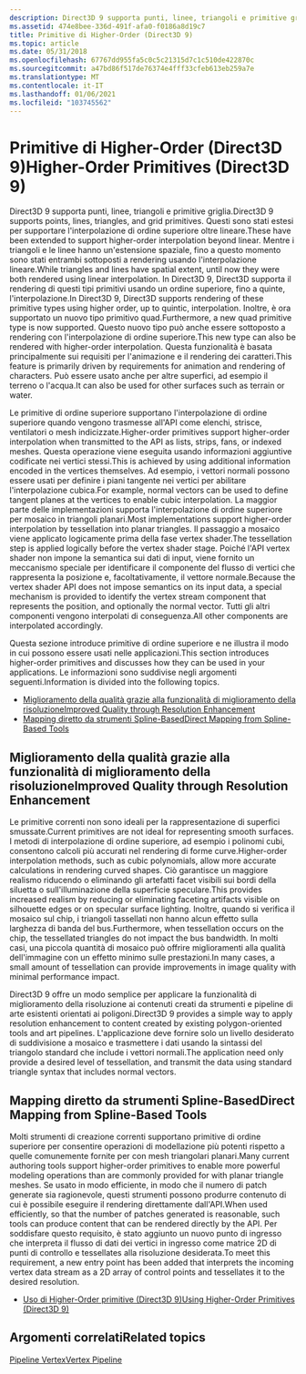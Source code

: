 ```yaml
---
description: Direct3D 9 supporta punti, linee, triangoli e primitive griglia.
ms.assetid: 474e8bee-336d-491f-afa0-f0186a8d19c7
title: Primitive di Higher-Order (Direct3D 9)
ms.topic: article
ms.date: 05/31/2018
ms.openlocfilehash: 67767dd955fa5c0c5c21315d7c1c510de422870c
ms.sourcegitcommit: a47bd86f517de76374e4fff33cfeb613eb259a7e
ms.translationtype: MT
ms.contentlocale: it-IT
ms.lasthandoff: 01/06/2021
ms.locfileid: "103745562"
---
```

# <a name="higher-order-primitives-direct3d-9"></a><span data-ttu-id="92a2e-103">Primitive di Higher-Order (Direct3D 9)</span><span class="sxs-lookup"><span data-stu-id="92a2e-103">Higher-Order Primitives (Direct3D 9)</span></span>

<span data-ttu-id="92a2e-104">Direct3D 9 supporta punti, linee, triangoli e primitive griglia.</span><span class="sxs-lookup"><span data-stu-id="92a2e-104">Direct3D 9 supports points, lines, triangles, and grid primitives.</span></span> <span data-ttu-id="92a2e-105">Questi sono stati estesi per supportare l'interpolazione di ordine superiore oltre lineare.</span><span class="sxs-lookup"><span data-stu-id="92a2e-105">These have been extended to support higher-order interpolation beyond linear.</span></span> <span data-ttu-id="92a2e-106">Mentre i triangoli e le linee hanno un'estensione spaziale, fino a questo momento sono stati entrambi sottoposti a rendering usando l'interpolazione lineare.</span><span class="sxs-lookup"><span data-stu-id="92a2e-106">While triangles and lines have spatial extent, until now they were both rendered using linear interpolation.</span></span> <span data-ttu-id="92a2e-107">In Direct3D 9, Direct3D supporta il rendering di questi tipi primitivi usando un ordine superiore, fino a quinte, l'interpolazione.</span><span class="sxs-lookup"><span data-stu-id="92a2e-107">In Direct3D 9, Direct3D supports rendering of these primitive types using higher order, up to quintic, interpolation.</span></span> <span data-ttu-id="92a2e-108">Inoltre, è ora supportato un nuovo tipo primitivo quad.</span><span class="sxs-lookup"><span data-stu-id="92a2e-108">Furthermore, a new quad primitive type is now supported.</span></span> <span data-ttu-id="92a2e-109">Questo nuovo tipo può anche essere sottoposto a rendering con l'interpolazione di ordine superiore.</span><span class="sxs-lookup"><span data-stu-id="92a2e-109">This new type can also be rendered with higher-order interpolation.</span></span> <span data-ttu-id="92a2e-110">Questa funzionalità è basata principalmente sui requisiti per l'animazione e il rendering dei caratteri.</span><span class="sxs-lookup"><span data-stu-id="92a2e-110">This feature is primarily driven by requirements for animation and rendering of characters.</span></span> <span data-ttu-id="92a2e-111">Può essere usato anche per altre superfici, ad esempio il terreno o l'acqua.</span><span class="sxs-lookup"><span data-stu-id="92a2e-111">It can also be used for other surfaces such as terrain or water.</span></span>

<span data-ttu-id="92a2e-112">Le primitive di ordine superiore supportano l'interpolazione di ordine superiore quando vengono trasmesse all'API come elenchi, strisce, ventilatori o mesh indicizzate.</span><span class="sxs-lookup"><span data-stu-id="92a2e-112">Higher-order primitives support higher-order interpolation when transmitted to the API as lists, strips, fans, or indexed meshes.</span></span> <span data-ttu-id="92a2e-113">Questa operazione viene eseguita usando informazioni aggiuntive codificate nei vertici stessi.</span><span class="sxs-lookup"><span data-stu-id="92a2e-113">This is achieved by using additional information encoded in the vertices themselves.</span></span> <span data-ttu-id="92a2e-114">Ad esempio, i vettori normali possono essere usati per definire i piani tangente nei vertici per abilitare l'interpolazione cubica.</span><span class="sxs-lookup"><span data-stu-id="92a2e-114">For example, normal vectors can be used to define tangent planes at the vertices to enable cubic interpolation.</span></span> <span data-ttu-id="92a2e-115">La maggior parte delle implementazioni supporta l'interpolazione di ordine superiore per mosaico in triangoli planari.</span><span class="sxs-lookup"><span data-stu-id="92a2e-115">Most implementations support higher-order interpolation by tessellation into planar triangles.</span></span> <span data-ttu-id="92a2e-116">Il passaggio a mosaico viene applicato logicamente prima della fase vertex shader.</span><span class="sxs-lookup"><span data-stu-id="92a2e-116">The tessellation step is applied logically before the vertex shader stage.</span></span> <span data-ttu-id="92a2e-117">Poiché l'API vertex shader non impone la semantica sui dati di input, viene fornito un meccanismo speciale per identificare il componente del flusso di vertici che rappresenta la posizione e, facoltativamente, il vettore normale.</span><span class="sxs-lookup"><span data-stu-id="92a2e-117">Because the vertex shader API does not impose semantics on its input data, a special mechanism is provided to identify the vertex stream component that represents the position, and optionally the normal vector.</span></span> <span data-ttu-id="92a2e-118">Tutti gli altri componenti vengono interpolati di conseguenza.</span><span class="sxs-lookup"><span data-stu-id="92a2e-118">All other components are interpolated accordingly.</span></span>

<span data-ttu-id="92a2e-119">Questa sezione introduce primitive di ordine superiore e ne illustra il modo in cui possono essere usati nelle applicazioni.</span><span class="sxs-lookup"><span data-stu-id="92a2e-119">This section introduces higher-order primitives and discusses how they can be used in your applications.</span></span> <span data-ttu-id="92a2e-120">Le informazioni sono suddivise negli argomenti seguenti.</span><span class="sxs-lookup"><span data-stu-id="92a2e-120">Information is divided into the following topics.</span></span>

-   [<span data-ttu-id="92a2e-121">Miglioramento della qualità grazie alla funzionalità di miglioramento della risoluzione</span><span class="sxs-lookup"><span data-stu-id="92a2e-121">Improved Quality through Resolution Enhancement</span></span>](#improved-quality-through-resolution-enhancement)
-   [<span data-ttu-id="92a2e-122">Mapping diretto da strumenti Spline-Based</span><span class="sxs-lookup"><span data-stu-id="92a2e-122">Direct Mapping from Spline-Based Tools</span></span>](#direct-mapping-from-spline-based-tools)

## <a name="improved-quality-through-resolution-enhancement"></a><span data-ttu-id="92a2e-123">Miglioramento della qualità grazie alla funzionalità di miglioramento della risoluzione</span><span class="sxs-lookup"><span data-stu-id="92a2e-123">Improved Quality through Resolution Enhancement</span></span>

<span data-ttu-id="92a2e-124">Le primitive correnti non sono ideali per la rappresentazione di superfici smussate.</span><span class="sxs-lookup"><span data-stu-id="92a2e-124">Current primitives are not ideal for representing smooth surfaces.</span></span> <span data-ttu-id="92a2e-125">I metodi di interpolazione di ordine superiore, ad esempio i polinomi cubi, consentono calcoli più accurati nel rendering di forme curve.</span><span class="sxs-lookup"><span data-stu-id="92a2e-125">Higher-order interpolation methods, such as cubic polynomials, allow more accurate calculations in rendering curved shapes.</span></span> <span data-ttu-id="92a2e-126">Ciò garantisce un maggiore realismo riducendo o eliminando gli artefatti facet visibili sui bordi della siluetta o sull'illuminazione della superficie speculare.</span><span class="sxs-lookup"><span data-stu-id="92a2e-126">This provides increased realism by reducing or eliminating faceting artifacts visible on silhouette edges or on specular surface lighting.</span></span> <span data-ttu-id="92a2e-127">Inoltre, quando si verifica il mosaico sul chip, i triangoli tassellati non hanno alcun effetto sulla larghezza di banda del bus.</span><span class="sxs-lookup"><span data-stu-id="92a2e-127">Furthermore, when tessellation occurs on the chip, the tessellated triangles do not impact the bus bandwidth.</span></span> <span data-ttu-id="92a2e-128">In molti casi, una piccola quantità di mosaico può offrire miglioramenti alla qualità dell'immagine con un effetto minimo sulle prestazioni.</span><span class="sxs-lookup"><span data-stu-id="92a2e-128">In many cases, a small amount of tessellation can provide improvements in image quality with minimal performance impact.</span></span>

<span data-ttu-id="92a2e-129">Direct3D 9 offre un modo semplice per applicare la funzionalità di miglioramento della risoluzione ai contenuti creati da strumenti e pipeline di arte esistenti orientati ai poligoni.</span><span class="sxs-lookup"><span data-stu-id="92a2e-129">Direct3D 9 provides a simple way to apply resolution enhancement to content created by existing polygon-oriented tools and art pipelines.</span></span> <span data-ttu-id="92a2e-130">L'applicazione deve fornire solo un livello desiderato di suddivisione a mosaico e trasmettere i dati usando la sintassi del triangolo standard che include i vettori normali.</span><span class="sxs-lookup"><span data-stu-id="92a2e-130">The application need only provide a desired level of tessellation, and transmit the data using standard triangle syntax that includes normal vectors.</span></span>

## <a name="direct-mapping-from-spline-based-tools"></a><span data-ttu-id="92a2e-131">Mapping diretto da strumenti Spline-Based</span><span class="sxs-lookup"><span data-stu-id="92a2e-131">Direct Mapping from Spline-Based Tools</span></span>

<span data-ttu-id="92a2e-132">Molti strumenti di creazione correnti supportano primitive di ordine superiore per consentire operazioni di modellazione più potenti rispetto a quelle comunemente fornite per con mesh triangolari planari.</span><span class="sxs-lookup"><span data-stu-id="92a2e-132">Many current authoring tools support higher-order primitives to enable more powerful modeling operations than are commonly provided for with planar triangle meshes.</span></span> <span data-ttu-id="92a2e-133">Se usato in modo efficiente, in modo che il numero di patch generate sia ragionevole, questi strumenti possono produrre contenuto di cui è possibile eseguire il rendering direttamente dall'API.</span><span class="sxs-lookup"><span data-stu-id="92a2e-133">When used efficiently, so that the number of patches generated is reasonable, such tools can produce content that can be rendered directly by the API.</span></span> <span data-ttu-id="92a2e-134">Per soddisfare questo requisito, è stato aggiunto un nuovo punto di ingresso che interpreta il flusso di dati dei vertici in ingresso come matrice 2D di punti di controllo e tessellates alla risoluzione desiderata.</span><span class="sxs-lookup"><span data-stu-id="92a2e-134">To meet this requirement, a new entry point has been added that interprets the incoming vertex data stream as a 2D array of control points and tessellates it to the desired resolution.</span></span>

-   [<span data-ttu-id="92a2e-135">Uso di Higher-Order primitive (Direct3D 9)</span><span class="sxs-lookup"><span data-stu-id="92a2e-135">Using Higher-Order Primitives (Direct3D 9)</span></span>](using-higher-order-primitives.md)

## <a name="related-topics"></a><span data-ttu-id="92a2e-136">Argomenti correlati</span><span class="sxs-lookup"><span data-stu-id="92a2e-136">Related topics</span></span>

<dl> <dt>

[<span data-ttu-id="92a2e-137">Pipeline Vertex</span><span class="sxs-lookup"><span data-stu-id="92a2e-137">Vertex Pipeline</span></span>](vertex-pipeline.md)
</dt> </dl>

 

 



